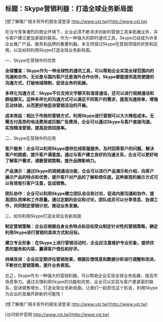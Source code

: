 ## **标题：Skype营销利器：打造全球业务新局面**

[想了解推广相关软件的朋友请登录 http://www.vst.tw](http://www.vst.tw)

在当今竞争激烈的商业环境下，企业必须不断寻求创新的营销工具来拓展业务，并与客户建立更加紧密的联系。作为一种强大的即时通讯工具，Skype已经成为许多企业推广产品、服务和品牌的重要利器。本文将探讨Skype在营销领域的优势和应用，以及如何利用Skype打造全球业务新局面。

一、Skype在营销中的优势

**全球覆盖：Skype作为一种全球性的通讯工具，可以帮助企业实现全球范围内的沟通和合作。无论是与国内客户还是海外合作伙伴，Skype都能提供高效便捷的沟通方式，打破地域限制，促进业务的拓展。**

**多样化沟通方式：Skype不仅支持文字聊天和语音通话，还可以进行视频通话和群组聊天。这种多样化的沟通方式可以满足不同客户的需求，提高沟通效率，增强互动体验，从而更好地促进营销活动的开展。**

**成本效益：相比于传统的营销方式，利用Skype进行营销可以大大降低成本。无需支付高昂的电话费用或巨额广告费用，企业可以通过Skype与客户直接沟通，实现精准营销，提高投资回报率。**

二、Skype在营销中的应用

**客户服务：企业可以利用Skype提供在线客服服务，及时回答客户的问题，解决客户的困惑，提升客户满意度。通过与客户建立良好的沟通关系，企业可以更好地了解客户需求，调整营销策略，提升品牌影响力。**

**产品演示：通过Skype的视频通话功能，企业可以进行产品演示和介绍，向客户展示产品的特点和优势，提升客户对产品的了解和信任度。这种直观的展示方式可以有效吸引客户注意，促成销售。**

**团队协作：企业可以利用Skype建立团队会议和讨论，促进内部沟通和协作，提高团队效率和工作质量。通过定期的会议和讨论，团队成员可以分享信息、协调工作，共同制定营销计划，推动业务发展。**

三、如何利用Skype打造全球业务新局面

**制定营销策略：企业应根据自身业务特点和目标受众制定针对性的营销策略，确定利用Skype进行营销的具体方式和目标。**

**建立专业形象：在Skype上进行营销活动时，企业应注意维护专业形象，提供优质的服务和内容，赢得客户信任和好评。**

**持续改进：企业应定期评估营销效果，根据反馈信息和数据分析进行调整和改进，不断优化营销策略，提升业务表现。**

总之，Skype作为一种强大的营销利器，可以帮助企业实现全球业务拓展，提高市场竞争力。通过合理利用Skype的功能和优势，企业可以实现与客户更紧密的联系，促进销售增长，打造全球业务新局面。让我们一起抓住这个机会，利用Skype为企业的发展开辟新的可能性！

[想了解推广相关软件的朋友请登录 http://www.vst.tw](http://www.vst.tw)


[访问软件官网 http://www.vst.tw](http://www.vst.tw)
